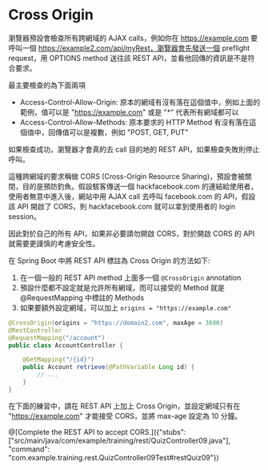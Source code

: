 # Cross Origin

瀏覽器預設會檢查所有跨網域的 AJAX calls，例如你在 https://example.com 要呼叫一個 https://example2.com/api/myRest，瀏覽器會先發送一個 preflight request，用 OPTIONS method 送往該 REST API，並看他回傳的資訊是不是符合要求。

最主要檢查的為下面兩項
* Access-Control-Allow-Origin: 原本的網域有沒有落在這個值中，例如上面的範例，值可以是 "https://example.com" 或是 "*" 代表所有網域都可以
* Access-Control-Allow-Methods: 原本要求的 HTTP Method 有沒有落在這個值中，回傳值可以是複數，例如 "POST, GET, PUT"

如果檢查成功，瀏覽器才會真的去 call 目的地的 REST API，如果檢查失敗則停止呼叫。

這種跨網域的要求稱做 CORS (Cross-Origin Resource Sharing)，預設會被關閉，目的是預防釣魚。假設駭客傳送一個 hackfacebook.com 的連結給使用者，使用者無意中進入後，網站中用 AJAX call 去呼叫 facebook.com 的 API，假設該 API 開啟了 CORS，則 hackfacebook.com 就可以拿到使用者的 login session。

因此對於自己的所有 API，如果非必要請勿開啟 CORS，對於開啟 CORS 的 API 就需要更謹慎的考慮安全性。

在 Spring Boot 中將 REST API 標註為 Cross Origin 的方法如下:

1. 在一個一般的 REST API method 上面多一個 ```@CrossOrigin``` annotation
2. 預設什麼都不設定就是允許所有網域，而可以接受的 Method 就是 @RequestMapping 中標註的 Methods
3. 如果要額外設定網域，可以加上 ```origins = "https://example.com"```

```java
@CrossOrigin(origins = "https://domain2.com", maxAge = 3600)
@RestController
@RequestMapping("/account")
public class AccountController {

    @GetMapping("/{id}")
    public Account retrieve(@PathVariable Long id) {
        // ...
    }
}
```

在下面的練習中，請在 REST API 上加上 Cross Origin，並設定網域只有在 "https://example.com" 才能接受 CORS，並將 max-age 設定為 10 分鐘。

@[Complete the REST API to accept CORS.]({"stubs": ["src/main/java/com/example/training/rest/QuizController09.java"], "command": "com.example.training.rest.QuizController09Test#restQuiz09"})

